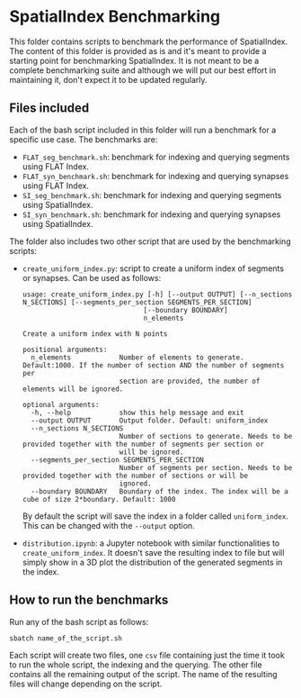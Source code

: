 # SpatialIndex Benchmarking

This folder contains scripts to benchmark the performance of SpatialIndex.
The content of this folder is provided as is and it's meant to provide a starting point for benchmarking SpatialIndex. It is not meant to be a complete benchmarking suite and although we will put our best effort in maintaining it, don't expect it to be updated regularly.

## Files included

Each of the bash script included in this folder will run a benchmark for a specific use case. The benchmarks are:
* `FLAT_seg_benchmark.sh`: benchmark for indexing and querying segments using FLAT Index.
* `FLAT_syn_benchmark.sh`: benchmark for indexing and querying synapses using FLAT Index.
* `SI_seg_benchmark.sh`: benchmark for indexing and querying segments using SpatialIndex.
* `SI_syn_benchmark.sh`: benchmark for indexing and querying synapses using SpatialIndex.

The folder also includes two other script that are used by the benchmarking scripts:
* `create_uniform_index.py`: script to create a uniform index of segments or synapses. Can be used as follows:
  ```
  usage: create_uniform_index.py [-h] [--output OUTPUT] [--n_sections N_SECTIONS] [--segments_per_section SEGMENTS_PER_SECTION]
                                [--boundary BOUNDARY]
                                n_elements

  Create a uniform index with N points

  positional arguments:
    n_elements            Number of elements to generate. Default:1000. If the number of section AND the number of segments per
                          section are provided, the number of elements will be ignored.

  optional arguments:
    -h, --help            show this help message and exit
    --output OUTPUT       Output folder. Default: uniform_index
    --n_sections N_SECTIONS
                          Number of sections to generate. Needs to be provided together with the number of segments per section or
                          will be ignored.
    --segments_per_section SEGMENTS_PER_SECTION
                          Number of segments per section. Needs to be provided together with the number of sections or will be
                          ignored.
    --boundary BOUNDARY   Boundary of the index. The index will be a cube of size 2*boundary. Default: 1000
  ```
  By default the script will save the index in a folder called `uniform_index`. This can be changed with the `--output` option.

* `distribution.ipynb`: a Jupyter notebook with similar functionalities to `create_uniform_index`.
  It doesn't save the resulting index to file but will simply show in a 3D plot the distribution of the generated segments in the index.

## How to run the benchmarks

Run any of the bash script as follows:
```
sbatch name_of_the_script.sh
```
Each script will create two files, one `csv` file containing just the time it took to run the whole script, the indexing and the querying. The other file contains all the remaining output of the script. The name of the resulting files will change depending on the script.
